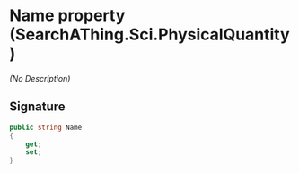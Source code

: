 # Name property (SearchAThing.Sci.PhysicalQuantity)
_(No Description)_

## Signature
```csharp
public string Name
{
    get;
    set;
}
```
